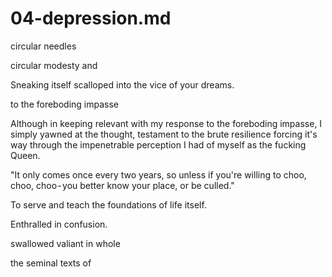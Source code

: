 # 04-depression.md

circular needles

circular modesty and

Sneaking itself scalloped into the vice of your dreams.

to the foreboding impasse

Although in keeping relevant with my response to the foreboding impasse, I simply yawned at the thought, testament to the brute resilience forcing it's way through the impenetrable perception I had of myself as the fucking Queen.

"It only comes once every two years, so unless if you're willing to choo, choo, choo - you better know your place, or be culled." 

To serve and teach the foundations of life itself.

Enthralled in confusion.


swallowed valiant in whole

the seminal texts of

